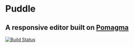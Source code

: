 # Puddle

## A responsive editor built on [Pomagma](https://github.com/fritzo/pomagma)

[![Build Status](https://travis-ci.org/fritzo/puddle.png)](http://travis-ci.org/fritzo/puddle)
